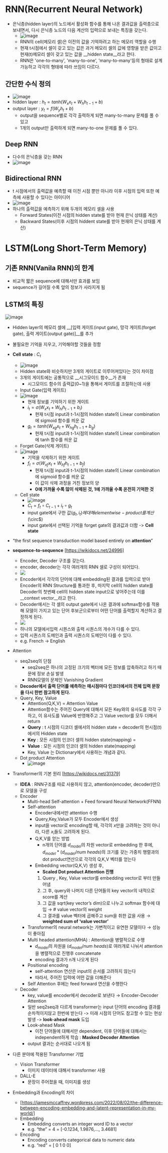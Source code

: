 # RNN(Recurrent Neural Network)
- 은닉층(hidden layer)의 노드에서 활성화 함수를 통해 나온 결과값을 출력층으로 보내면서, 다시 은닉층 노드의 다음 계산의 입력으로 보내는 특징을 갖는다.
    - ![image](https://user-images.githubusercontent.com/81205952/203042419-7a84eba5-d723-4e94-a35d-5d36d4cab26c.png)
    - RNN의 cell(메모리 셀)은 이전의 값을 기억하려고 하는 메모리 역할을 수행
    - 현재 t시점에서 셀이 갖고 있는 값은 과거 메모리 셀의 값에 영향을 받은 값이고 현재(t)메모리 셀이 갖고 있는 값을 __hidden state__라고 한다.
    - RNN은 'one-to-many', 'many-to-one', 'many-to-many'등의 형태로 설계 가능하고 각각의 형태에 따라 쓰임이 다르다.

## 간단한 수식 정의
- ![image](https://user-images.githubusercontent.com/81205952/203043343-b08101e3-2243-46d8-841f-642d0d4ffbdf.png)
- hidden layer : $h_t = tanh(W_x x_t + W_h h_{t-1} + b)$
- output layer : $y_t = f(W_y h_t + b)$
    - output을 sequence별로 각각 출력하게 되면 many-to-many 문제를 풀 수 있고
    - 1개의 output만 출력하게 되면 many-to-one 문제를 풀 수 있다.

## Deep RNN
- 다수의 은닉층을 갖는 RNN
- ![image](https://user-images.githubusercontent.com/81205952/203045422-372ff424-f6ba-4c93-97d5-9baf2271fec9.png)

## Bidirectional RNN
- t 시점에서의 출력값을 예측할 때 이전 시점 뿐만 아니라 이후 시점의 입력 또한 예측에 사용할 수 있다는 아이디어
- ![image](https://user-images.githubusercontent.com/81205952/203045522-7d31ed35-3ce7-4db7-a94c-018c114427b4.png)
- 하나의 출력값을 예측하기 위해 두개의 메모리 셀을 사용
    - Forward States(이전 시점의 hidden state를 받아 현재 은닉 상태를 계산)
    - Backward States(이후 시점의 hiddent state를 받아 현재의 은닉 상태를 계산)



# LSTM(Long Short-Term Memory)
## 기존 RNN(Vanila RNN)의 한계
- 비교적 짧은 sequence에 대해서만 효과를 보임
- sequence가 길어질 수록 앞의 정보가 사라지게 됨

## LSTM의 특징
![image](https://user-images.githubusercontent.com/81205952/203050704-7c8194c5-f0b8-4242-9666-51e8f2067568.png)
- Hidden layer의 메모리 셀에 __[입력 게이트(input gate), 망각 게이트(forget gate), 출력 게이트(output gate)]__를 추가
- 불필요한 기억을 지우고, 기억해야할 것들을 정함
- __Cell state__ : $C_t$
    - ![image](https://user-images.githubusercontent.com/81205952/203050810-b52e91f4-8da5-4a0f-a4ba-d292d94b4160.png)
    - Hidden state와 비슷하지만 3개의 게이트로 이루어져있다는 것이 차이점
    - 3개의 게이트에는 공통적으로 __시그모이드 함수__가 존재
        - 시그모이드 함수의 출력값(0~1)을 통해서 게이트를 조절하는데 사용
    - Input Gate(입력 게이트)
    - ![image](https://user-images.githubusercontent.com/81205952/203048813-5d61116f-e33e-402d-b511-940c4cb65a4c.png)
        - 현재 정보를 기억하기 위한 게이트
        - $i_t = \sigma(W_x x_t + W_{hi} h_{t-1} + b_i)$
            - 현재 t시점 input과 t-1시점의 hidden state의 Linear combination에 sigmoid 함수를 씌운 값
        - $g_t = tanh(W_{xg} x_t + W_{hg} h_{t-1} + b_g)$
            - 현재 t시점 input과 t-1시점의 hidden state의 Linear combination에 tanh 함수를 씌운 값
    - Forget Gate(삭제 게이트)
    - ![image](https://user-images.githubusercontent.com/81205952/203053859-4aee8894-1e78-46d4-bac9-a252006f5e8e.png)
        - 기억을 삭제하기 위한 게이트
        - $f_t = \sigma(W_{xf} x_t + W_{hf} h_{t-1} + b_f)$
            - 현재 t시점 input과 t-1시점의 hidden state의 Linear combination에 sigmoid 함수를 씌운 값
            - 이 값이 삭제 과정을 거친 정보의 양
            - __0에 가까울 수록 많이 삭제된 것, 1에 가까울 수록 온전히 기억한 것__
    - Cell state
        - ![image](https://user-images.githubusercontent.com/81205952/203054503-ae0d7fd9-1995-4260-bc9f-29d3396f23f8.png)
        - $C_t = f_t \circ C_{t-1} + i_t \circ g_t$
        - input gate에서 구한 값($g_t, i_t)에 대해 elementwise-product를 계산($\circ$)
        - input gate에서 선택된 기억을 forget gate의 결과값과 더함 -> __Cell state__



- “the first sequence transduction model based entirely on **attention**”
- **sequence-to-sequence** [https://wikidocs.net/24996]
    - Encoder, Decoder 구조를 갖는다.
    - encoder, decoder는 각각 여러개의 RNN 셀로 구성이 되어있다.
    - <img src = "https://wikidocs.net/images/page/24996/%EC%9D%B8%EC%BD%94%EB%8D%94%EB%94%94%EC%BD%94%EB%8D%94%EB%AA%A8%EB%8D%B8.PNG">
    - Encoder에서 각각의 단어에 대해 embedding된 결과를 입력으로 받아 Encoder의 RNN Structure를 통과한 후, 마지막 cell의 hidden state를 Decoder의 첫번째 cell의 hidden state input으로 넣어주는데 이를 __context vector__라고 한다.
    - Decoder에서는 각 셀의 output gate에서 나온 결과에 softmax함수를 적용해 모델이 가지고 있는 단어 후보군으로부터 어떤 단어를 출력할지 계산하고 결정하게 된다.
    - <img src = "https://wikidocs.net/images/page/24996/decodernextwordprediction.PNG">
    - 하나의 모델에서입력 시퀀스와 출력 시퀀스의 개수가 다를 수 있다.
    - 입력 시퀀스의 도메인과 출력 시퀀스의 도메인이 다를 수 있다.
    - e.g. French → English
- Attention
    - seq2seq의 단점   
        - seq2seq은 하나의 고정된 크기의 벡터에 모든 정보를 압축하려고 하기 때문에 정보 손실 발생
        - RNN모델의 문제인 Vanishing Gradient   
    - __Decoder에서 출력 단어를 예측하는 매시점마다 인코더에서의 전체 입력 문장을 다시 한번 참고하게 된다.__   
    - Query, Key, Value
        - Attention(Q,K,V) = Attention Value
        - Attention함수는 주어진 Query에 대해서 모든 Key와의 유사도를 각각 구하고, 이 유사도를 Value에 반영해주고 그 Value vector를 모두 더해서 return
        - __Query__ : t 시점의 디코더 셀에서의 hidden state = decoder의 현시점(t)에서의 Hidden state
        - __Key__ : 모든 시점의 인코더 셀의 hidden state(mapping) = 
        - __Value__ : 모든 시점의 인코더 셀의 hidden state(mapping)
        - Key, Value 는 Dictionary에서 사용하는 개념과 같다.   
    - Dot product Attention
        - ![image](https://user-images.githubusercontent.com/81205952/194202905-b1050cbd-bd0f-4ce8-9ae9-0a4cd2ee5f94.png)

- Transformer의 기본 원리 [https://wikidocs.net/31379]
    - __IDEA__ : RNN구조를 따로 사용하지 않고, attention(encoder, decoder)만으로 모델을 구성
    - Encoder
        - Multi-head Self-attention + Feed forward Neural Network(FFNN)
        - Self-attention
            - Encoder내에서만 attention 수행
            - Query,Key,Value가 모두 Encoder에서 생성
            - input을 vector로 encoding할 때, 각각의 $x$만을 고려하는 것이 아니라, 다른 $x_i$들도 고려하게 된다.
            - Q,K,V를 얻는 방법
                - n개의 단어를 $d_{model}$의 차원 vector로 embedding 한 후에, $d_{model} * (d_{model}/num\ heads)$의 크기를 갖는 가중치 행렬과의 dot product연산으로 각각의 Q,K,V 벡터를 얻는다   
            - Embedding vector(Q,K,V) 생성 후,
                - __Scaled Dot product Attention 진행__
                1. Query , Key, Value vector를 embedding vector로 부터 만들어냄
                2. 그 후, query와 나머지 다른 단어들의 key vector의 내적으로 score를 계산
                3. 그 값을 sqrt(key vector’s dim)으로 나누고 softmax 함수에 대입 → # value vector의 weight
                4. 그 결과를 value 벡터에 곱해주고 sum을 취한 값을 사용 → **weighted sum of ‘value vector’**   
        - Transformer의 neural network는 가변적이고 유연한 모델이다 → 성능이 좋아짐
        - Multi headed attention(MHA) : Attention을 병렬적으로 수행
            - $d_{model}$의 차원을  $(d_{model}/num\ heads)$로 여러개로 나눠서 attention을 병렬적으로 진행후 concatenate
            - encoding 결과가 n개 나오게 된다
        - Positional encoding
            - self-attention 연산은 input의 순서를 고려하지 않는다
            - 따라서, 주어진 입력에 어떤 값을 더해준다
        - Self Attention 후에는 feed forward 연산을 수행한다
    - Decoder
        - key, value를 encoder에서 decoder로 보낸다 → Encoder-Decoder Attention
        - 일반 seq2seq과 다르게 transformer는 input 단어의 encoding 결과를 순차적이지않고 한번에 받는다 -> 미래 시점의 단어도 참고할 수 있는 현상 발생 -> __look-ahead mask__ 도입
        - Look-ahead Mask
            - 이전 단어들에 대해서만 dependent, 이후 단어들에 대해서는 independent하게 학습 : __Masked Decoder Attention__
        - output 결과는 순서대로 나오게 됨
- 다른 분야에 적용된 Transformer 기법
    - Vision Transformer
        - 이미지 데이터에 대해서 transformer 사용
    - DALL-E
        - 문장이 주어졌을 때, 이미지를 생성
- Embedding과 Encoding의 차이
    - [https://jamesmccaffrey.wordpress.com/2022/08/02/the-difference-between-encoding-embedding-and-latent-representation-in-my-world/]
    - Embedding
        - Embedding converts an integer word ID to a vector
        - e.g. “the” = 4  = [-0.1234, 1.9876,…, 3.4681]
    - Encoding
        - Encoding converts categorical data to numeric data
        - e.g. “red” = [ 0 1 0 0]
